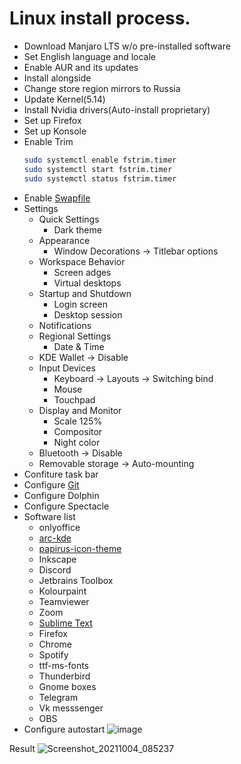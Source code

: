 # Linux install process.
* Download Manjaro LTS w/o pre-installed software
* Set English language and locale
* Enable AUR and its updates
* Install alongside
* Change store region mirrors to Russia
* Update Kernel(5.14)
* Install Nvidia drivers(Auto-install proprietary)
* Set up Firefox
* Set up Konsole
* Enable Trim
  ```bash
  sudo systemctl enable fstrim.timer
  sudo systemctl start fstrim.timer
  sudo systemctl status fstrim.timer
  ```
* Enable [Swapfile](https://wiki.manjaro.org/index.php?title=Swap#Using_a_Swapfile)
* Settings
  * Quick Settings
    * Dark theme
  * Appearance
    * Window Decorations -> Titlebar options
  * Workspace Behavior
    * Screen adges
    * Virtual desktops
  * Startup and Shutdown
    * Login screen
    * Desktop session
  * Notifications
  * Regional Settings
    * Date & Time
  * KDE Wallet -> Disable
  * Input Devices
    * Keyboard -> Layouts -> Switching bind
    * Mouse
    * Touchpad
  * Display and Monitor
    * Scale 125%
    * Compositor
    * Night color
  * Bluetooth -> Disable
  * Removable storage -> Auto-mounting
* Confiture task bar
* Configure [Git](https://docs.github.com/en/authentication/connecting-to-github-with-ssh/generating-a-new-ssh-key-and-adding-it-to-the-ssh-agent)
* Configure Dolphin
* Configure Spectacle
* Software list
  * onlyoffice
  * [arc-kde](https://github.com/PapirusDevelopmentTeam/arc-kde)
  * [papirus-icon-theme](https://github.com/PapirusDevelopmentTeam/papirus-icon-theme)
  * Inkscape
  * Discord
  * Jetbrains Toolbox
  * Kolourpaint
  * Teamviewer
  * Zoom
  * [Sublime Text](https://github.com/searayeah/searayeah/tree/main/SystemsSetup/SublimeSetup)
  * Firefox
  * Chrome
  * Spotify
  * ttf-ms-fonts
  * Thunderbird
  * Gnome boxes
  * Telegram
  * Vk messsenger
  * OBS
* Configure autostart
![image](https://user-images.githubusercontent.com/57370975/135800713-0e81e4ec-d422-4f4f-83ef-895567dc62a6.png)

Result
![Screenshot_20211004_085237](https://user-images.githubusercontent.com/57370975/135800670-35721881-094f-42e0-9e59-e4001f336ea1.png)
